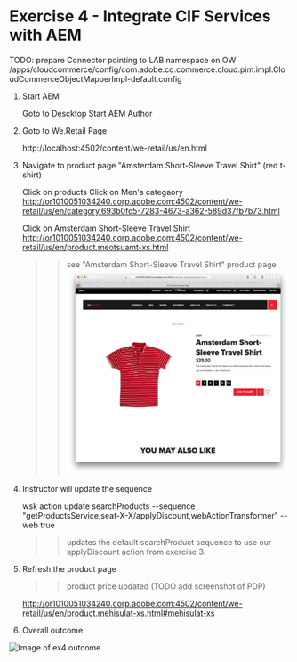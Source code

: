 Exercise 4 - Integrate CIF Services with AEM
============================================

TODO: prepare Connector pointing to LAB namespace on OW
/apps/cloudcommerce/config/com.adobe.cq.commerce.cloud.pim.impl.CloudCommerceObjectMapperImpl-default.config

1. Start AEM

	Goto to Descktop
    Start AEM Author

2. Goto to We.Retail Page

    http://localhost:4502/content/we-retail/us/en.html


3. Navigate to product page "Amsterdam Short-Sleeve Travel Shirt" (red t-shirt)

    Click on products
    Click on Men's categaory
    http://or1010051034240.corp.adobe.com:4502/content/we-retail/us/en/category.693b0fc5-7283-4673-a362-589d37fb7b73.html 

    Click on Amsterdam Short-Sleeve Travel Shirt
    http://or1010051034240.corp.adobe.com:4502/content/we-retail/us/en/product.meotsuamt-xs.html 
        
    >> see "Amsterdam Short-Sleeve Travel Shirt" product page
    ![Orginal Product](AmsterdamShirt-original.png)

4. Instructor will update the sequence

    wsk action update searchProducts --sequence "getProductsService,seat-X-X/applyDiscount,webActionTransformer" --web true

    >> updates the default searchProduct sequence to use our applyDiscount action from exercise 3.

5. Refresh the product page

	>> product price updated                    (TODO add screenshot of PDP)

    http://or1010051034240.corp.adobe.com:4502/content/we-retail/us/en/product.mehisulat-xs.html#mehisulat-xs

6. Overall outcome

![Image of ex4 outcome](https://github.com/Adobe-Marketing-Cloud/adobe-cif-extension-sample/blob/master/Resources/ex4.png)  
